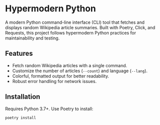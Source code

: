 # Hypermodern Python

A modern Python command-line interface (CLI) tool that fetches and displays random Wikipedia article summaries. Built with Poetry, Click, and Requests, this project follows hypermodern Python practices for maintainability and testing.

## Features
- Fetch random Wikipedia articles with a single command.
- Customize the number of articles (`--count`) and language (`--lang`).
- Colorful, formatted output for better readability.
- Robust error handling for network issues.

## Installation
Requires Python 3.7+. Use Poetry to install:

```bash
poetry install
